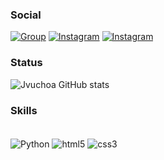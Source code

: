 ### Social
[![Group](https://img.shields.io/badge/Discord-7289DA?style=for-the-badge&logo=discord&logoColor=white)](https://github.com/jvuchoa)
[![Instagram](https://img.shields.io/badge/Instagram-E4405F?style=for-the-badge&logo=instagram&logoColor=white)](https://instagram.com/jvuchoa)
[![Instagram](https://img.shields.io/badge/LinkedIn-0077B5?style=for-the-badge&logo=linkedin&logoColor=white)](https://www.linkedin.com/in/jo%C3%A3o-victor-uch%C3%B4a-5a15a525a/)

### Status
![Jvuchoa GitHub stats](https://github-readme-stats.vercel.app/api?username=jvuchoa&show_icons=true&theme=radical)

### Skills
<div style="display: inline_block"><br/> 
  <img  align='center'alt="Python"  src="https://img.shields.io/badge/Python-14354C?style=for-the-badge&logo=python&logoColor=white" />
  <img  align='center'alt="html5"  src="https://img.shields.io/badge/HTML5-E34F26?style=for-the-badge&logo=html5&logoColor=white" />
  <img  align='center'alt="css3"  src="https://img.shields.io/badge/CSS3-1572B6?style=for-the-badge&logo=css3&logoColor=white"><br/>
</div>

